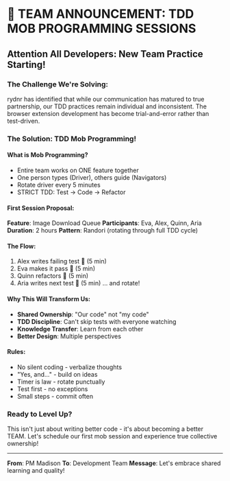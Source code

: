 # 📢 TEAM ANNOUNCEMENT: TDD MOB PROGRAMMING SESSIONS

## Attention All Developers: New Team Practice Starting!

### The Challenge We're Solving:
rydnr has identified that while our communication has matured to true partnership, our TDD practices remain individual and inconsistent. The browser extension development has become trial-and-error rather than test-driven.

### The Solution: TDD Mob Programming!

#### What is Mob Programming?
- Entire team works on ONE feature together
- One person types (Driver), others guide (Navigators)
- Rotate driver every 5 minutes
- STRICT TDD: Test → Code → Refactor

#### First Session Proposal:
**Feature**: Image Download Queue
**Participants**: Eva, Alex, Quinn, Aria
**Duration**: 2 hours
**Pattern**: Randori (rotating through full TDD cycle)

#### The Flow:
1. Alex writes failing test 🧪 (5 min)
2. Eva makes it pass 🍬 (5 min)
3. Quinn refactors 🚀 (5 min)
4. Aria writes next test 🧪 (5 min)
... and rotate!

#### Why This Will Transform Us:
- **Shared Ownership**: "Our code" not "my code"
- **TDD Discipline**: Can't skip tests with everyone watching
- **Knowledge Transfer**: Learn from each other
- **Better Design**: Multiple perspectives

#### Rules:
- No silent coding - verbalize thoughts
- "Yes, and..." - build on ideas
- Timer is law - rotate punctually
- Test first - no exceptions
- Small steps - commit often

### Ready to Level Up?
This isn't just about writing better code - it's about becoming a better TEAM. Let's schedule our first mob session and experience true collective ownership!

---
**From**: PM Madison
**To**: Development Team
**Message**: Let's embrace shared learning and quality!